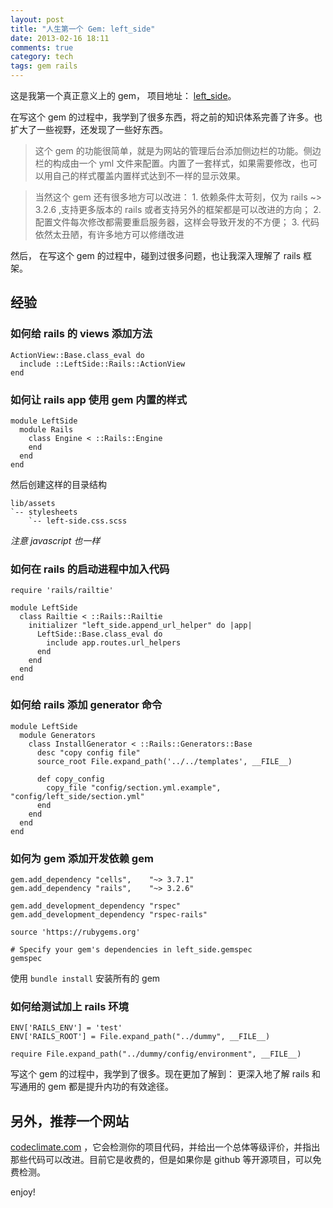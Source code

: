 ```yaml
---
layout: post
title: "人生第一个 Gem: left_side"
date: 2013-02-16 18:11
comments: true
category: tech
tags: gem rails
---
```


这是我第一个真正意义上的 gem， 项目地址： [left_side](https://github.com/zlx/left_side)。

在写这个 gem 的过程中，我学到了很多东西，将之前的知识体系完善了许多。也扩大了一些视野，还发现了一些好东西。

<!--more-->

> 这个 gem 的功能很简单，就是为网站的管理后台添加侧边栏的功能。侧边栏的构成由一个 yml 文件来配置。内置了一套样式，如果需要修改，也可以用自己的样式覆盖内置样式达到不一样的显示效果。

> 当然这个 gem 还有很多地方可以改进： 1. 依赖条件太苛刻，仅为 rails ~> 3.2.6 ,支持更多版本的 rails 或者支持另外的框架都是可以改进的方向； 2. 配置文件每次修改都需要重启服务器，这样会导致开发的不方便； 3. 代码依然太丑陋，有许多地方可以修缮改进

然后， 在写这个 gem 的过程中，碰到过很多问题，也让我深入理解了 rails 框架。

## 经验

### 如何给 rails 的 views 添加方法

    ActionView::Base.class_eval do
      include ::LeftSide::Rails::ActionView
    end

### 如何让 rails app 使用 gem 内置的样式

    module LeftSide
      module Rails
        class Engine < ::Rails::Engine
        end
      end
    end

然后创建这样的目录结构

    lib/assets
    `-- stylesheets
        `-- left-side.css.scss

*注意 javascript 也一样*

### 如何在 rails 的启动进程中加入代码

    require 'rails/railtie'

    module LeftSide
      class Railtie < ::Rails::Railtie
        initializer "left_side.append_url_helper" do |app|
          LeftSide::Base.class_eval do
            include app.routes.url_helpers
          end
        end
      end
    end

### 如何给 rails 添加 generator 命令

    module LeftSide
      module Generators
        class InstallGenerator < ::Rails::Generators::Base
          desc "copy config file"
          source_root File.expand_path('../../templates', __FILE__)

          def copy_config
            copy_file "config/section.yml.example", "config/left_side/section.yml"
          end
        end
      end
    end

### 如何为 gem 添加开发依赖 gem

    gem.add_dependency "cells",    "~> 3.7.1"
    gem.add_dependency "rails",    "~> 3.2.6"

    gem.add_development_dependency "rspec"
    gem.add_development_dependency "rspec-rails"

    source 'https://rubygems.org'

    # Specify your gem's dependencies in left_side.gemspec
    gemspec

使用 `bundle install` 安装所有的 gem

### 如何给测试加上 rails 环境

    ENV['RAILS_ENV'] = 'test'
    ENV['RAILS_ROOT'] = File.expand_path("../dummy", __FILE__)

    require File.expand_path("../dummy/config/environment", __FILE__)

写这个 gem 的过程中，我学到了很多。现在更加了解到： 更深入地了解 rails 和写通用的 gem 都是提升内功的有效途径。


## 另外，推荐一个网站

[codeclimate.com](https://codeclimate.com) ，它会检测你的项目代码，并给出一个总体等级评价，并指出那些代码可以改进。目前它是收费的，但是如果你是 github 等开源项目，可以免费检测。

enjoy!
